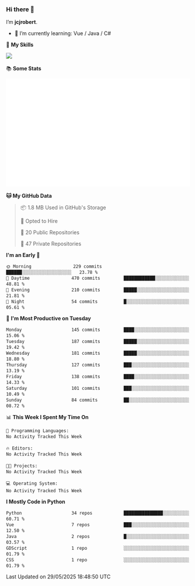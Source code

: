 ### Hi there 👋

I’m **jcjrobert**.

- 🌱 I’m currently learning: Vue / Java / C#

🌟 **My Skills**

![](https://img.shields.io/badge/-Python-3e74a2?style=flat-square&logo=Python&logoColor=fff)

📚 **Some Stats**

![](https://github.com/jcjrobert/github-stats/blob/master/generated/overview.svg)

<!--START_SECTION:waka-->
**🐱 My GitHub Data** 

> 📦 1.8 MB Used in GitHub's Storage 
 > 
> 💼 Opted to Hire
 > 
> 📜 20 Public Repositories 
 > 
> 🔑 47 Private Repositories 
 > 
**I'm an Early 🐤** 

```text
🌞 Morning                229 commits         ██████░░░░░░░░░░░░░░░░░░░   23.78 % 
🌆 Daytime                470 commits         ████████████░░░░░░░░░░░░░   48.81 % 
🌃 Evening                210 commits         █████░░░░░░░░░░░░░░░░░░░░   21.81 % 
🌙 Night                  54 commits          █░░░░░░░░░░░░░░░░░░░░░░░░   05.61 % 
```
📅 **I'm Most Productive on Tuesday** 

```text
Monday                   145 commits         ████░░░░░░░░░░░░░░░░░░░░░   15.06 % 
Tuesday                  187 commits         █████░░░░░░░░░░░░░░░░░░░░   19.42 % 
Wednesday                181 commits         █████░░░░░░░░░░░░░░░░░░░░   18.80 % 
Thursday                 127 commits         ███░░░░░░░░░░░░░░░░░░░░░░   13.19 % 
Friday                   138 commits         ████░░░░░░░░░░░░░░░░░░░░░   14.33 % 
Saturday                 101 commits         ███░░░░░░░░░░░░░░░░░░░░░░   10.49 % 
Sunday                   84 commits          ██░░░░░░░░░░░░░░░░░░░░░░░   08.72 % 
```


📊 **This Week I Spent My Time On** 

```text
💬 Programming Languages: 
No Activity Tracked This Week

🔥 Editors: 
No Activity Tracked This Week

🐱‍💻 Projects: 
No Activity Tracked This Week

💻 Operating System: 
No Activity Tracked This Week
```

**I Mostly Code in Python** 

```text
Python                   34 repos            ███████████████░░░░░░░░░░   60.71 % 
Vue                      7 repos             ███░░░░░░░░░░░░░░░░░░░░░░   12.50 % 
Java                     2 repos             █░░░░░░░░░░░░░░░░░░░░░░░░   03.57 % 
GDScript                 1 repo              ░░░░░░░░░░░░░░░░░░░░░░░░░   01.79 % 
CSS                      1 repo              ░░░░░░░░░░░░░░░░░░░░░░░░░   01.79 % 
```




 Last Updated on 29/05/2025 18:48:50 UTC
<!--END_SECTION:waka-->
